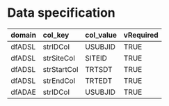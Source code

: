 # Data specification

<table>
 <thead>
  <tr>
   <th style="text-align:left;"> domain </th>
   <th style="text-align:left;"> col_key </th>
   <th style="text-align:left;"> col_value </th>
   <th style="text-align:left;"> vRequired </th>
  </tr>
 </thead>
<tbody>
  <tr>
   <td style="text-align:left;"> dfADSL </td>
   <td style="text-align:left;"> strIDCol </td>
   <td style="text-align:left;"> USUBJID </td>
   <td style="text-align:left;"> TRUE </td>
  </tr>
  <tr>
   <td style="text-align:left;"> dfADSL </td>
   <td style="text-align:left;"> strSiteCol </td>
   <td style="text-align:left;"> SITEID </td>
   <td style="text-align:left;"> TRUE </td>
  </tr>
  <tr>
   <td style="text-align:left;"> dfADSL </td>
   <td style="text-align:left;"> strStartCol </td>
   <td style="text-align:left;"> TRTSDT </td>
   <td style="text-align:left;"> TRUE </td>
  </tr>
  <tr>
   <td style="text-align:left;"> dfADSL </td>
   <td style="text-align:left;"> strEndCol </td>
   <td style="text-align:left;"> TRTEDT </td>
   <td style="text-align:left;"> TRUE </td>
  </tr>
  <tr>
   <td style="text-align:left;"> dfADAE </td>
   <td style="text-align:left;"> strIDCol </td>
   <td style="text-align:left;"> USUBJID </td>
   <td style="text-align:left;"> TRUE </td>
  </tr>
</tbody>
</table>

